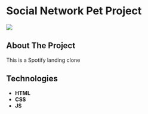 # Social Network Pet Project

![](gif/FIFIYKUTG8.gif)

## About The Project

This is a Spotify landing clone

## Technologies
* **HTML**
* **CSS**
* **JS**




